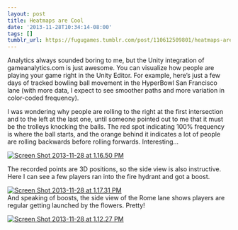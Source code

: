```yaml
---
layout: post
title: Heatmaps are Cool
date: '2013-11-28T10:34:14-08:00'
tags: []
tumblr_url: https://fugugames.tumblr.com/post/110612509801/heatmaps-are-cool
---
```

Analytics always sounded boring to me, but the Unity integration of gameanalytics.com is just awesome. You can visualize how people are playing your game right in the Unity Editor. For example, here’s just a few days of tracked bowling ball movement in the HyperBowl San Francisco lane (with more data, I expect to see smoother paths and more variation in color-coded frequency).

I was wondering why people are rolling to the right at the first intersection and to the left at the last one, until someone pointed out to me that it must be the trolleys knocking the balls. The red spot indicating 100% frequency is where the ball starts, and the orange behind it indicates a lot of people are rolling backwards before rolling forwards. Interesting…

[![Screen Shot 2013-11-28 at 1.16.50 PM](http://itshardtofondlepenguins.com/wp-content/uploads/2013/11/Screen-Shot-2013-11-28-at-1.16.50-PM.png)](http://itshardtofondlepenguins.com/wp-content/uploads/2013/11/Screen-Shot-2013-11-28-at-1.16.50-PM.png)

The recorded points are 3D positions, so the side view is also instructive. Here I can see a few players ran into the fire hydrant and got a boost.

[![Screen Shot 2013-11-28 at 1.17.31 PM](http://itshardtofondlepenguins.com/wp-content/uploads/2013/11/Screen-Shot-2013-11-28-at-1.17.31-PM.png)](http://itshardtofondlepenguins.com/wp-content/uploads/2013/11/Screen-Shot-2013-11-28-at-1.17.31-PM.png)  
And speaking of boosts, the side view of the Rome lane shows players are regular getting launched by the flowers. Pretty!

[![Screen Shot 2013-11-28 at 1.12.27 PM](http://itshardtofondlepenguins.com/wp-content/uploads/2013/11/Screen-Shot-2013-11-28-at-1.12.27-PM.png)](http://itshardtofondlepenguins.com/wp-content/uploads/2013/11/Screen-Shot-2013-11-28-at-1.12.27-PM.png)

